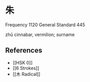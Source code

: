 # 朱
Frequency 1120
General Standard 445

zhū
cinnabar, vermilion; surname

## References
- [[HSK 0]]
- [[6 Strokes]]
- [[木 Radical]]